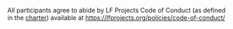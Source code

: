 All	participants agree to abide by LF Projects Code of Conduct (as defined in the [charter](tsc/charter.md)) available at https://lfprojects.org/policies/code-of-conduct/
